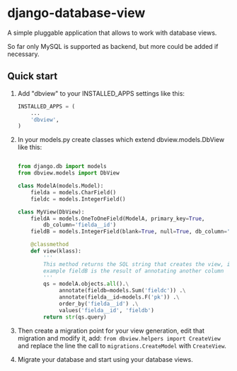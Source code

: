 # django-database-view

A simple pluggable application that allows to work with database views.

So far only MySQL is supported as backend, but more could be added if necessary.

## Quick start

1. Add "dbview" to your INSTALLED_APPS settings like this:

    ```python
    INSTALLED_APPS = (
        ...
        'dbview',
    )
    ```

2. In your models.py create classes which extend dbview.models.DbView
like this:


    ```python

    from django.db import models
    from dbview.models import DbView

    class ModelA(models.Model):
        fielda = models.CharField()
        fieldc = models.IntegerField()

    class MyView(DbView):
        fieldA = models.OneToOneField(ModelA, primary_key=True,
            db_column='fielda__id')
        fieldB = models.IntegerField(blank=True, null=True, db_column='fieldb')

        @classmethod
        def view(klass):
            '''
            This method returns the SQL string that creates the view, in this
            example fieldB is the result of annotating another column
            '''
            qs = modelA.objects.all().\
                 annotate(fieldb=models.Sum('fieldc')) .\
                 annotate(fielda__id=models.F('pk')) .\
                 order_by('fielda__id') .\
                 values('fielda__id', 'fieldb')
            return str(qs.query)
    ```


3. Then create a migration point for your view generation, edit that migration
and modify it, add: `from dbview.helpers import CreateView` and replace the line
the call to `migrations.CreateModel` with `CreateView`.


4. Migrate your database and start using your database views.
